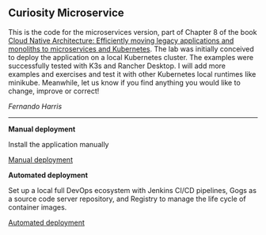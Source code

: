 Curiosity Microservice
---

This is the code for the microservices version, part of Chapter 8 of the book [Cloud Native Architecture: Efficiently moving legacy applications and monoliths to microservices and Kubernetes](https://amzn.eu/d/cBqJHu9).
The lab was initially conceived to deploy the application on a local Kubernetes cluster. The examples were successfully tested with K3s and Rancher Desktop. I will add more examples and exercises and test it with other Kubernetes local runtimes like minikube. Meanwhile, let us know if you find anything you would like to change, improve or correct!

*Fernando Harris*

---

**Manual deployment**

Install the application manually

[Manual deployment](./manual-deployment.md)

**Automated deployment**

Set up a local full DevOps ecosystem with Jenkins CI/CD pipelines, Gogs as a source code server repository, and Registry to manage the life cycle of container images.

[Automated deployment](./automatic-deployment.md)

